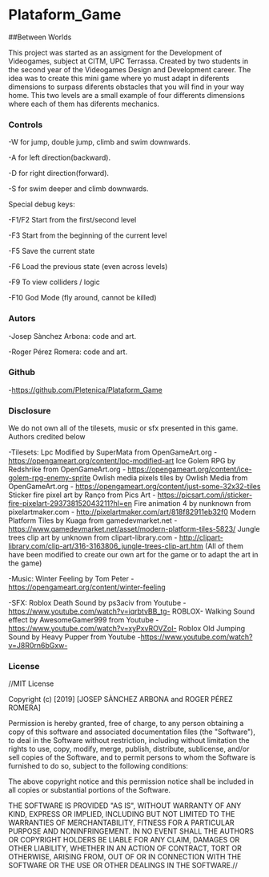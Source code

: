 # Plataform_Game
##Between Worlds

This project was started as an assigment for the Development of Videogames, subject at CITM, UPC Terrassa. Created by two students in the second year of the Videogames Design and Development career. 
The idea was to create this mini game where yo must adapt in diferents dimensions to surpass diferents obstacles that you will find in your way home. 
This two levels are a small example of four differents dimensions where each of them has diferents mechanics. 

### Controls
-W for jump, double jump, climb and swim downwards.

-A for left direction(backward).

-D for right direction(forward).

-S for swim deeper and climb downwards.

Special debug keys:

-F1/F2 Start from the first/second level

-F3 Start from the beginning of the current level

-F5 Save the current state 

-F6 Load the previous state (even across levels)

-F9 To view colliders / logic 

-F10 God Mode (fly around, cannot be killed)

### Autors
-Josep Sànchez Arbona: code and art.

-Roger Pérez Romera: code and art.

### Github
-https://github.com/Pletenica/Plataform_Game

### Disclosure

We do not own all of the tilesets, music or sfx presented in this game. Authors credited below

-Tilesets: 
	Lpc Modified by SuperMata from OpenGameArt.org - https://opengameart.org/content/lpc-modified-art
	Ice Golem RPG by Redshrike from OpenGameArt.org - https://opengameart.org/content/ice-golem-rpg-enemy-sprite
	Owlish media pixels tiles by Owlish Media from OpenGameArt.org - https://opengameart.org/content/just-some-32x32-tiles
	Sticker fire pixel art by Ranço from Pics Art - https://picsart.com/i/sticker-fire-pixelart-293738152043211?hl=en
	Fire animation 4 by nunknown from pixelartmaker.com - http://pixelartmaker.com/art/818f82911eb32f0
	Modern Platform Tiles by Kuaga from gamedevmarket.net - https://www.gamedevmarket.net/asset/modern-platform-tiles-5823/
	Jungle trees clip art by unknown from clipart-library.com - http://clipart-library.com/clip-art/316-3163806_jungle-trees-clip-art.htm
(All of them have been modified to create our own art for the game or to adapt the art in the game)

-Music: 
	Winter Feeling by Tom Peter - https://opengameart.org/content/winter-feeling

-SFX: 
	Roblox Death Sound by ps3aciv from Youtube -https://www.youtube.com/watch?v=iqrbtvBB_tg-
	ROBLOX- Walking Sound effect by AwesomeGamer999 from Youtube -https://www.youtube.com/watch?v=xyPxvROVZoI-
	Roblox Old Jumping Sound by Heavy Pupper from Youtube -https://www.youtube.com/watch?v=J8R0rn6bGxw-

### License

//MIT License



Copyright (c) [2019] [JOSEP SÀNCHEZ ARBONA and ROGER PÉREZ ROMERA]

Permission is hereby granted, free of charge, to any person obtaining a copy
of this software and associated documentation files (the "Software"), to deal
in the Software without restriction, including without limitation the rights
to use, copy, modify, merge, publish, distribute, sublicense, and/or sell
copies of the Software, and to permit persons to whom the Software is
furnished to do so, subject to the following conditions:

The above copyright notice and this permission notice shall be included in all
copies or substantial portions of the Software.

THE SOFTWARE IS PROVIDED "AS IS", WITHOUT WARRANTY OF ANY KIND, EXPRESS OR
IMPLIED, INCLUDING BUT NOT LIMITED TO THE WARRANTIES OF MERCHANTABILITY,
FITNESS FOR A PARTICULAR PURPOSE AND NONINFRINGEMENT. IN NO EVENT SHALL THE
AUTHORS OR COPYRIGHT HOLDERS BE LIABLE FOR ANY CLAIM, DAMAGES OR OTHER
LIABILITY, WHETHER IN AN ACTION OF CONTRACT, TORT OR OTHERWISE, ARISING FROM,
OUT OF OR IN CONNECTION WITH THE SOFTWARE OR THE USE OR OTHER DEALINGS IN THE
SOFTWARE.//